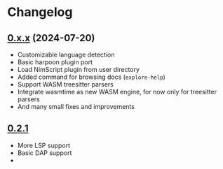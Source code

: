 # Changelog

## [0.x.x](https://github.com/Nimaoth/Absytree/compare/v0.2.1...main) (2024-07-20)

- Customizable language detection
- Basic harpoon plugin port
- Load NimScript plugin from user directory
- Added command for browsing docs (`explore-help`)
- Support WASM treesitter parsers
- Integrate wasmtime as new WASM engine, for now only for treesitter parsers
- And many small fixes and improvements

## [0.2.1](https://github.com/Nimaoth/Absytree/compare/v0.2.0...v0.2.1)

- More LSP support
- Basic DAP support
-